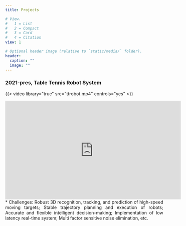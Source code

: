 ```yaml
---
title: Projects

# View.
#   1 = List
#   2 = Compact
#   3 = Card
#   4 = Citation
view: 1

# Optional header image (relative to `static/media/` folder).
header:
  caption: ""
  image: ""
---
```


<div style="text-align: justify">

 ### 2021-pres, Table Tennis Robot System
 {{< video library="true" src="ttrobot.mp4" controls="yes" >}}
 <iframe width="560" height="315" 
        src="https://meeting.tencent.com/crm/2OqY4xW1a7" 
        frameborder="0" allowfullscreen>
</iframe>
* Challenges: Robust 3D recognition, tracking, and prediction of high-speed moving targets; Stable trajectory planning and execution of robots; Accurate and flexible intelligent decision-making; Implementation of low latency real-time system; Multi factor sensitive noise elimination, etc.